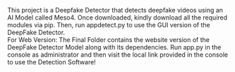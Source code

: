 This project is a Deepfake Detector that detects deepfake videos using an AI Model called Meso4.
Once downloaded, kindly download all the required modules via pip.
Then, run appdetect.py to use the GUI version of the DeepFake Detector.   
For Web Version: 
The Final Folder contains the website version of the DeepFake Detector Model along with its dependencies.
Run app.py in the console as administrator and then visit the local link provided in the console to use the Detection Software!

